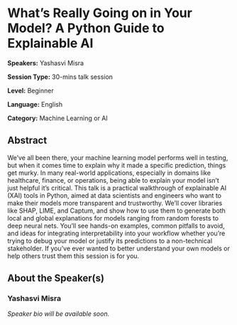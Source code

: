 # What’s Really Going on in Your Model? A Python Guide to Explainable AI

**Speakers:** Yashasvi Misra

**Session Type:** 30-mins talk session

**Level:** Beginner

**Language:** English

**Category:** Machine Learning or AI

## Abstract

We’ve all been there, your machine learning model performs well in testing, but when it comes time to explain why it made a specific prediction, things get murky. In many real-world applications, especially in domains like healthcare, finance, or operations, being able to explain your model isn’t just helpful it’s critical. This talk is a practical walkthrough of explainable AI (XAI) tools in Python, aimed at data scientists and engineers who want to make their models more transparent and trustworthy. We’ll cover libraries like SHAP, LIME, and Captum, and show how to use them to generate both local and global explanations for models ranging from random forests to deep neural nets. You’ll see hands-on examples, common pitfalls to avoid, and ideas for integrating interpretability into your workflow whether you’re trying to debug your model or justify its predictions to a non-technical stakeholder. If you’ve ever wanted to better understand your own models or help others trust them this session is for you.


## About the Speaker(s)

### Yashasvi Misra

*Speaker bio will be available soon.*

